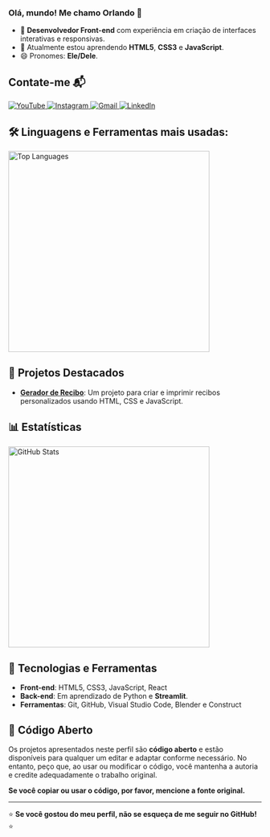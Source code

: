 ### Olá, mundo! Me chamo Orlando 👋

- 🔭 **Desenvolvedor Front-end** com experiência em criação de interfaces interativas e responsivas.
- 🌱 Atualmente estou aprendendo **HTML5**, **CSS3** e **JavaScript**.
- 😄 Pronomes: **Ele/Dele**.

## Contate-me 📬

<div>
  <a href="https://www.youtube.com/channel/UCl7lDZiBckwvxw6OTkEW0wg" target="_blank">
    <img src="https://img.shields.io/badge/YouTube-FF0000?style=for-the-badge&logo=youtube&logoColor=white" alt="YouTube">
  </a>
  <a href="https://www.instagram.com/orlando.rolim8/" target="_blank">
    <img src="https://img.shields.io/badge/-Instagram-%23E4405F?style=for-the-badge&logo=instagram&logoColor=white" alt="Instagram">
  </a> 
  <a href="mailto:rolimorlando@gmail.com">
    <img src="https://img.shields.io/badge/-Gmail-%23333?style=for-the-badge&logo=gmail&logoColor=white" alt="Gmail">
  </a>
  <a href="https://www.linkedin.com/in/orlandorolimf/" target="_blank">
    <img src="https://img.shields.io/badge/-LinkedIn-%230077B5?style=for-the-badge&logo=linkedin&logoColor=white" alt="LinkedIn">
  </a>
</div>

## 🛠️ Linguagens e Ferramentas mais usadas:

<div align="left">
  <a href="https://github.com/rolim8">
    <img width="400em" src="https://github-readme-stats.vercel.app/api/top-langs/?username=rolim8&layout=compact&langs_count=7&theme=dracula" alt="Top Languages">
  </a>
</div>

## 🚀 Projetos Destacados

- **[Gerador de Recibo](https://rolim8.github.io/Receipt-Generator-2.0/code/index.html)**: Um projeto para criar e imprimir recibos personalizados usando HTML, CSS e JavaScript.

## 📊 Estatísticas

<div align="left">
  <a href="https://github.com/rolim8">
    <img width="400em" src="https://github-readme-stats.vercel.app/api?username=rolim8&show_icons=true&theme=dracula" alt="GitHub Stats">
  </a>
</div>

## 🧩 Tecnologias e Ferramentas

- **Front-end**: HTML5, CSS3, JavaScript, React
- **Back-end**: Em aprendizado de Python e **Streamlit**.
- **Ferramentas**: Git, GitHub, Visual Studio Code, Blender e Construct

## 📝 Código Aberto

Os projetos apresentados neste perfil são **código aberto** e estão disponíveis para qualquer um editar e adaptar conforme necessário. No entanto, peço que, ao usar ou modificar o código, você mantenha a autoria e credite adequadamente o trabalho original. 

**Se você copiar ou usar o código, por favor, mencione a fonte original.**

---

⭐ **Se você gostou do meu perfil, não se esqueça de me seguir no GitHub!** ⭐
